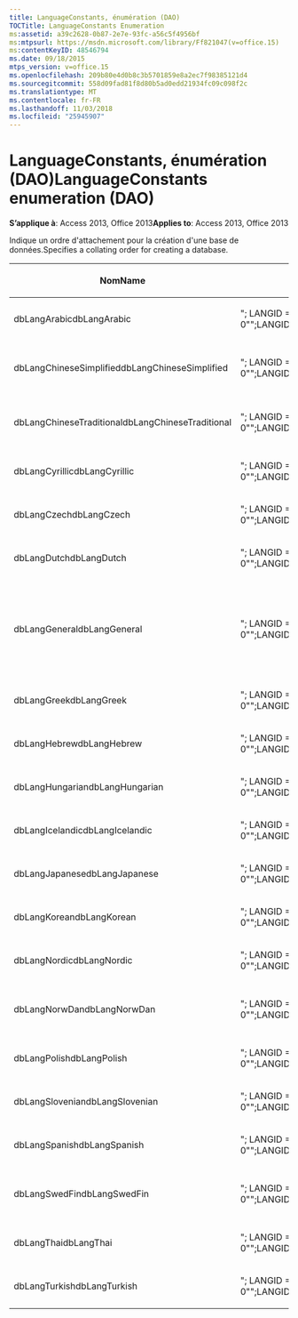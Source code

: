 ```yaml
---
title: LanguageConstants, énumération (DAO)
TOCTitle: LanguageConstants Enumeration
ms:assetid: a39c2628-0b87-2e7e-93fc-a56c5f4956bf
ms:mtpsurl: https://msdn.microsoft.com/library/Ff821047(v=office.15)
ms:contentKeyID: 48546794
ms.date: 09/18/2015
mtps_version: v=office.15
ms.openlocfilehash: 209b80e4d0b8c3b5701859e8a2ec7f98385121d4
ms.sourcegitcommit: 558d09fad81f8d80b5ad0edd21934fc09c098f2c
ms.translationtype: MT
ms.contentlocale: fr-FR
ms.lasthandoff: 11/03/2018
ms.locfileid: "25945907"
---
```

# <a name="languageconstants-enumeration-dao"></a><span data-ttu-id="82d4c-102">LanguageConstants, énumération (DAO)</span><span class="sxs-lookup"><span data-stu-id="82d4c-102">LanguageConstants enumeration (DAO)</span></span>


<span data-ttu-id="82d4c-103">**S’applique à**: Access 2013, Office 2013</span><span class="sxs-lookup"><span data-stu-id="82d4c-103">**Applies to**: Access 2013, Office 2013</span></span>

<span data-ttu-id="82d4c-104">Indique un ordre d'attachement pour la création d'une base de données.</span><span class="sxs-lookup"><span data-stu-id="82d4c-104">Specifies a collating order for creating a database.</span></span>

<table>
<colgroup>
<col style="width: 33%" />
<col style="width: 33%" />
<col style="width: 33%" />
</colgroup>
<thead>
<tr class="header">
<th><p><span data-ttu-id="82d4c-105">Nom</span><span class="sxs-lookup"><span data-stu-id="82d4c-105">Name</span></span></p></th>
<th><p><span data-ttu-id="82d4c-106">Valeur</span><span class="sxs-lookup"><span data-stu-id="82d4c-106">Value</span></span></p></th>
<th><p><span data-ttu-id="82d4c-107">Description</span><span class="sxs-lookup"><span data-stu-id="82d4c-107">Description</span></span></p></th>
</tr>
</thead>
<tbody>
<tr class="odd">
<td><p><span data-ttu-id="82d4c-108">dbLangArabic</span><span class="sxs-lookup"><span data-stu-id="82d4c-108">dbLangArabic</span></span></p></td>
<td><p><span data-ttu-id="82d4c-109">&quot;; LANGID = 0 X 0401 ; CP = 1256 ; PAYS = 0&quot;</span><span class="sxs-lookup"><span data-stu-id="82d4c-109">&quot;;LANGID=0x0401;CP=1256;COUNTRY=0&quot;</span></span></p></td>
<td><p><span data-ttu-id="82d4c-110">Arabe</span><span class="sxs-lookup"><span data-stu-id="82d4c-110">Arabic</span></span></p></td>
</tr>
<tr class="even">
<td><p><span data-ttu-id="82d4c-111">dbLangChineseSimplified</span><span class="sxs-lookup"><span data-stu-id="82d4c-111">dbLangChineseSimplified</span></span></p></td>
<td><p><span data-ttu-id="82d4c-112">&quot;; LANGID = 0X0804 ; CP = 936 ; PAYS = 0&quot;</span><span class="sxs-lookup"><span data-stu-id="82d4c-112">&quot;;LANGID=0x0804;CP=936;COUNTRY=0&quot;</span></span></p></td>
<td><p><span data-ttu-id="82d4c-113">Chinois simplifié</span><span class="sxs-lookup"><span data-stu-id="82d4c-113">Simplified Chinese</span></span></p></td>
</tr>
<tr class="odd">
<td><p><span data-ttu-id="82d4c-114">dbLangChineseTraditional</span><span class="sxs-lookup"><span data-stu-id="82d4c-114">dbLangChineseTraditional</span></span></p></td>
<td><p><span data-ttu-id="82d4c-115">&quot;; LANGID = 0X0404 ; CP = 950 ; PAYS = 0&quot;</span><span class="sxs-lookup"><span data-stu-id="82d4c-115">&quot;;LANGID=0x0404;CP=950;COUNTRY=0&quot;</span></span></p></td>
<td><p><span data-ttu-id="82d4c-116">Chinois traditionnel</span><span class="sxs-lookup"><span data-stu-id="82d4c-116">Traditional Chinese</span></span></p></td>
</tr>
<tr class="even">
<td><p><span data-ttu-id="82d4c-117">dbLangCyrillic</span><span class="sxs-lookup"><span data-stu-id="82d4c-117">dbLangCyrillic</span></span></p></td>
<td><p><span data-ttu-id="82d4c-118">&quot;; LANGID = 0X0419 ; CP = 1251 ; PAYS = 0&quot;</span><span class="sxs-lookup"><span data-stu-id="82d4c-118">&quot;;LANGID=0x0419;CP=1251;COUNTRY=0&quot;</span></span></p></td>
<td><p><span data-ttu-id="82d4c-119">Russe</span><span class="sxs-lookup"><span data-stu-id="82d4c-119">Russian</span></span></p></td>
</tr>
<tr class="odd">
<td><p><span data-ttu-id="82d4c-120">dbLangCzech</span><span class="sxs-lookup"><span data-stu-id="82d4c-120">dbLangCzech</span></span></p></td>
<td><p><span data-ttu-id="82d4c-121">&quot;; LANGID = 0X0405 ; CP = 1250 ; PAYS = 0&quot;</span><span class="sxs-lookup"><span data-stu-id="82d4c-121">&quot;;LANGID=0x0405;CP=1250;COUNTRY=0&quot;</span></span></p></td>
<td><p><span data-ttu-id="82d4c-122">Tchèque</span><span class="sxs-lookup"><span data-stu-id="82d4c-122">Czech</span></span></p></td>
</tr>
<tr class="even">
<td><p><span data-ttu-id="82d4c-123">dbLangDutch</span><span class="sxs-lookup"><span data-stu-id="82d4c-123">dbLangDutch</span></span></p></td>
<td><p><span data-ttu-id="82d4c-124">&quot;; LANGID = 0X0413 ; CP = 1252 ; PAYS = 0&quot;</span><span class="sxs-lookup"><span data-stu-id="82d4c-124">&quot;;LANGID=0x0413;CP=1252;COUNTRY=0&quot;</span></span></p></td>
<td><p><span data-ttu-id="82d4c-125">Néerlandais</span><span class="sxs-lookup"><span data-stu-id="82d4c-125">Dutch</span></span></p></td>
</tr>
<tr class="odd">
<td><p><span data-ttu-id="82d4c-126">dbLangGeneral</span><span class="sxs-lookup"><span data-stu-id="82d4c-126">dbLangGeneral</span></span></p></td>
<td><p><span data-ttu-id="82d4c-127">&quot;; LANGID = 0 X 0409 ; CP = 1252 ; PAYS = 0&quot;</span><span class="sxs-lookup"><span data-stu-id="82d4c-127">&quot;;LANGID=0x0409;CP=1252;COUNTRY=0&quot;</span></span></p></td>
<td><p><span data-ttu-id="82d4c-128">Anglais, allemand, français, portugais, italien et espagnol</span><span class="sxs-lookup"><span data-stu-id="82d4c-128">English, German, French, Portuguese, Italian, and Modern Spanish</span></span></p></td>
</tr>
<tr class="even">
<td><p><span data-ttu-id="82d4c-129">dbLangGreek</span><span class="sxs-lookup"><span data-stu-id="82d4c-129">dbLangGreek</span></span></p></td>
<td><p><span data-ttu-id="82d4c-130">&quot;; LANGID = 0 X 0408 ; CP = 1253 ; PAYS = 0&quot;</span><span class="sxs-lookup"><span data-stu-id="82d4c-130">&quot;;LANGID=0x0408;CP=1253;COUNTRY=0&quot;</span></span></p></td>
<td><p><span data-ttu-id="82d4c-131">Grec</span><span class="sxs-lookup"><span data-stu-id="82d4c-131">Greek</span></span></p></td>
</tr>
<tr class="odd">
<td><p><span data-ttu-id="82d4c-132">dbLangHebrew</span><span class="sxs-lookup"><span data-stu-id="82d4c-132">dbLangHebrew</span></span></p></td>
<td><p><span data-ttu-id="82d4c-133">&quot;; LANGID = 0X040D ; CP = 1255 ; PAYS = 0&quot;</span><span class="sxs-lookup"><span data-stu-id="82d4c-133">&quot;;LANGID=0x040D;CP=1255;COUNTRY=0&quot;</span></span></p></td>
<td><p><span data-ttu-id="82d4c-134">Hébreu</span><span class="sxs-lookup"><span data-stu-id="82d4c-134">Hebrew</span></span></p></td>
</tr>
<tr class="even">
<td><p><span data-ttu-id="82d4c-135">dbLangHungarian</span><span class="sxs-lookup"><span data-stu-id="82d4c-135">dbLangHungarian</span></span></p></td>
<td><p><span data-ttu-id="82d4c-136">&quot;; LANGID = 0X040E ; CP = 1250 ; PAYS = 0&quot;</span><span class="sxs-lookup"><span data-stu-id="82d4c-136">&quot;;LANGID=0x040E;CP=1250;COUNTRY=0&quot;</span></span></p></td>
<td><p><span data-ttu-id="82d4c-137">Hongrois</span><span class="sxs-lookup"><span data-stu-id="82d4c-137">Hungarian</span></span></p></td>
</tr>
<tr class="odd">
<td><p><span data-ttu-id="82d4c-138">dbLangIcelandic</span><span class="sxs-lookup"><span data-stu-id="82d4c-138">dbLangIcelandic</span></span></p></td>
<td><p><span data-ttu-id="82d4c-139">&quot;; LANGID = 0X040F ; CP = 1252 ; PAYS = 0&quot;</span><span class="sxs-lookup"><span data-stu-id="82d4c-139">&quot;;LANGID=0x040F;CP=1252;COUNTRY=0&quot;</span></span></p></td>
<td><p><span data-ttu-id="82d4c-140">Islandais</span><span class="sxs-lookup"><span data-stu-id="82d4c-140">Icelandic</span></span></p></td>
</tr>
<tr class="even">
<td><p><span data-ttu-id="82d4c-141">dbLangJapanese</span><span class="sxs-lookup"><span data-stu-id="82d4c-141">dbLangJapanese</span></span></p></td>
<td><p><span data-ttu-id="82d4c-142">&quot;; LANGID = 0 X 0411 ; CP = 932 ; PAYS = 0&quot;</span><span class="sxs-lookup"><span data-stu-id="82d4c-142">&quot;;LANGID=0x0411;CP=932;COUNTRY=0&quot;</span></span></p></td>
<td><p><span data-ttu-id="82d4c-143">Japonais</span><span class="sxs-lookup"><span data-stu-id="82d4c-143">Japanese</span></span></p></td>
</tr>
<tr class="odd">
<td><p><span data-ttu-id="82d4c-144">dbLangKorean</span><span class="sxs-lookup"><span data-stu-id="82d4c-144">dbLangKorean</span></span></p></td>
<td><p><span data-ttu-id="82d4c-145">&quot;; LANGID = 0X0412 ; CP = 949 ; PAYS = 0&quot;</span><span class="sxs-lookup"><span data-stu-id="82d4c-145">&quot;;LANGID=0x0412;CP=949;COUNTRY=0&quot;</span></span></p></td>
<td><p><span data-ttu-id="82d4c-146">Coréen</span><span class="sxs-lookup"><span data-stu-id="82d4c-146">Korean</span></span></p></td>
</tr>
<tr class="even">
<td><p><span data-ttu-id="82d4c-147">dbLangNordic</span><span class="sxs-lookup"><span data-stu-id="82d4c-147">dbLangNordic</span></span></p></td>
<td><p><span data-ttu-id="82d4c-148">&quot;; LANGID = 0X041D ; CP = 1252 ; PAYS = 0&quot;</span><span class="sxs-lookup"><span data-stu-id="82d4c-148">&quot;;LANGID=0x041D;CP=1252;COUNTRY=0&quot;</span></span></p></td>
<td><p><span data-ttu-id="82d4c-149">Langues nordiques</span><span class="sxs-lookup"><span data-stu-id="82d4c-149">Nordic</span></span></p></td>
</tr>
<tr class="odd">
<td><p><span data-ttu-id="82d4c-150">dbLangNorwDan</span><span class="sxs-lookup"><span data-stu-id="82d4c-150">dbLangNorwDan</span></span></p></td>
<td><p><span data-ttu-id="82d4c-151">&quot;; LANGID = 0X0406 ; CP = 1252 ; PAYS = 0&quot;</span><span class="sxs-lookup"><span data-stu-id="82d4c-151">&quot;;LANGID=0x0406;CP=1252;COUNTRY=0&quot;</span></span></p></td>
<td><p><span data-ttu-id="82d4c-152">Norvégien et danois</span><span class="sxs-lookup"><span data-stu-id="82d4c-152">Norwegian and Danish</span></span></p></td>
</tr>
<tr class="even">
<td><p><span data-ttu-id="82d4c-153">dbLangPolish</span><span class="sxs-lookup"><span data-stu-id="82d4c-153">dbLangPolish</span></span></p></td>
<td><p><span data-ttu-id="82d4c-154">&quot;; LANGID = 0X0415 ; CP = 1250 ; PAYS = 0&quot;</span><span class="sxs-lookup"><span data-stu-id="82d4c-154">&quot;;LANGID=0x0415;CP=1250;COUNTRY=0&quot;</span></span></p></td>
<td><p><span data-ttu-id="82d4c-155">Polonais</span><span class="sxs-lookup"><span data-stu-id="82d4c-155">Polish</span></span></p></td>
</tr>
<tr class="odd">
<td><p><span data-ttu-id="82d4c-156">dbLangSlovenian</span><span class="sxs-lookup"><span data-stu-id="82d4c-156">dbLangSlovenian</span></span></p></td>
<td><p><span data-ttu-id="82d4c-157">&quot;; LANGID = 0X0424 ; CP = 1250 ; PAYS = 0&quot;</span><span class="sxs-lookup"><span data-stu-id="82d4c-157">&quot;;LANGID=0x0424;CP=1250;COUNTRY=0&quot;</span></span></p></td>
<td><p><span data-ttu-id="82d4c-158">Slovène</span><span class="sxs-lookup"><span data-stu-id="82d4c-158">Slovenian</span></span></p></td>
</tr>
<tr class="even">
<td><p><span data-ttu-id="82d4c-159">dbLangSpanish</span><span class="sxs-lookup"><span data-stu-id="82d4c-159">dbLangSpanish</span></span></p></td>
<td><p><span data-ttu-id="82d4c-160">&quot;; LANGID = 0X040A ; CP = 1252 ; PAYS = 0&quot;</span><span class="sxs-lookup"><span data-stu-id="82d4c-160">&quot;;LANGID=0x040A;CP=1252;COUNTRY=0&quot;</span></span></p></td>
<td><p><span data-ttu-id="82d4c-161">Espagnol</span><span class="sxs-lookup"><span data-stu-id="82d4c-161">Spanish</span></span></p></td>
</tr>
<tr class="odd">
<td><p><span data-ttu-id="82d4c-162">dbLangSwedFin</span><span class="sxs-lookup"><span data-stu-id="82d4c-162">dbLangSwedFin</span></span></p></td>
<td><p><span data-ttu-id="82d4c-163">&quot;; LANGID = 0X041D ; CP = 1252 ; PAYS = 0&quot;</span><span class="sxs-lookup"><span data-stu-id="82d4c-163">&quot;;LANGID=0x041D;CP=1252;COUNTRY=0&quot;</span></span></p></td>
<td><p><span data-ttu-id="82d4c-164">Suédois et finnois</span><span class="sxs-lookup"><span data-stu-id="82d4c-164">Swedish and Finnish</span></span></p></td>
</tr>
<tr class="even">
<td><p><span data-ttu-id="82d4c-165">dbLangThai</span><span class="sxs-lookup"><span data-stu-id="82d4c-165">dbLangThai</span></span></p></td>
<td><p><span data-ttu-id="82d4c-166">&quot;; LANGID = 0X041E ; CP = 874 ; PAYS = 0&quot;</span><span class="sxs-lookup"><span data-stu-id="82d4c-166">&quot;;LANGID=0x041E;CP=874;COUNTRY=0&quot;</span></span></p></td>
<td><p><span data-ttu-id="82d4c-167">Thaï</span><span class="sxs-lookup"><span data-stu-id="82d4c-167">Thai</span></span></p></td>
</tr>
<tr class="odd">
<td><p><span data-ttu-id="82d4c-168">dbLangTurkish</span><span class="sxs-lookup"><span data-stu-id="82d4c-168">dbLangTurkish</span></span></p></td>
<td><p><span data-ttu-id="82d4c-169">&quot;; LANGID = 0X041F ; CP = 1254 ; PAYS = 0&quot;</span><span class="sxs-lookup"><span data-stu-id="82d4c-169">&quot;;LANGID=0x041F;CP=1254;COUNTRY=0&quot;</span></span></p></td>
<td><p><span data-ttu-id="82d4c-170">Turque</span><span class="sxs-lookup"><span data-stu-id="82d4c-170">Turkish</span></span></p></td>
</tr>
</tbody>
</table>

